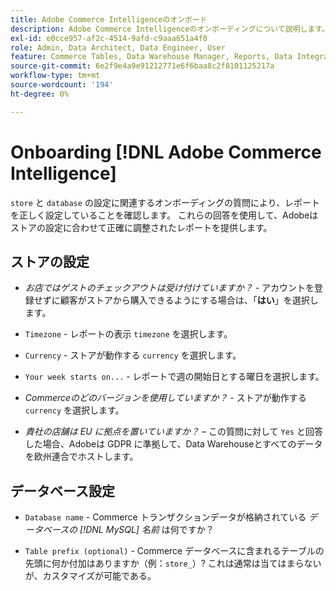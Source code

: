 ```yaml
---
title: Adobe Commerce Intelligenceのオンボード
description: Adobe Commerce Intelligenceのオンボーディングについて説明します。
exl-id: e0cce957-af2c-4514-9afd-c9aaa651a4f0
role: Admin, Data Architect, Data Engineer, User
feature: Commerce Tables, Data Warehouse Manager, Reports, Data Integration
source-git-commit: 6e2f9e4a9e91212771e6f6baa8c2f8101125217a
workflow-type: tm+mt
source-wordcount: '194'
ht-degree: 0%

---
```


# Onboarding [!DNL Adobe Commerce Intelligence]

`store` と `database` の設定に関連するオンボーディングの質問により、レポートを正しく設定していることを確認します。 これらの回答を使用して、Adobeはストアの設定に合わせて正確に調整されたレポートを提供します。

## ストアの設定

- *お店ではゲストのチェックアウトは受け付けていますか？* - アカウントを登録せずに顧客がストアから購入できるようにする場合は、「**はい**」を選択します。

- `Timezone` - レポートの表示 `timezone` を選択します。

- `Currency` - ストアが動作する `currency` を選択します。

- `Your week starts on...` - レポートで週の開始日とする曜日を選択します。

- *Commerceのどのバージョンを使用していますか？* - ストアが動作する `currency` を選択します。

- *貴社の店舗は EU に拠点を置いていますか？* – この質問に対して `Yes` と回答した場合、Adobeは GDPR に準拠して、Data Warehouseとすべてのデータを欧州連合でホストします。

## データベース設定

- `Database name` - Commerce トランザクションデータが格納されている *データベースの [!DNL MySQL] 名前* は何ですか？

- `Table prefix (optional)` - Commerce データベースに含まれるテーブルの先頭に何か付加はありますか（例：`store_`）? これは通常は当てはまらないが、カスタマイズが可能である。
